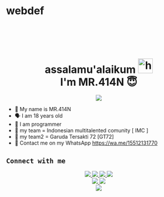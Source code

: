 # webdef
<h1 align="center">
  <br>
  <h1 align="center">assalamu'alaikum <img src="https://user-images.githubusercontent.com/1303154/88677602-1635ba80-d120-11ea-84d8-d263ba5fc3c0.gif" width="40px" alt="hi"><br>I'm MR.414N 😇 </h1>
<p align="center">
  <img src="https://h.top4top.io/p_21586fnnc1.jpg" /></>
</p>

- 👼 My name is MR.414N 
- 🗣️ I am 18 years old 
- 🔭 I am programmer
- 👥 my team = Indonesian multitalented comunity [ IMC ]
- 👥 my team2 = Garuda Tersakti 72 [GT72]
- 👤 Contact me on my WhatsApp https://wa.me/15512131770 
  
## ```Connect with me```
<p align="center">
  <a href="https://instagram.com/_lanox_"><img src="https://img.shields.io/badge/Instagram-E4405F?style=for-the-badge&logo=instagram&logoColor=white"/> 
  <a href="https://wa.me/15512131770"><img src="https://img.shields.io/badge/WhatsApp-25D366?style=for-the-badge&logo=whatsapp&logoColor=white" />
  <a href="https://www.facebook.com/profile.php?id=10002662260287"><img src="https://img.shields.io/badge/Facebook-%234267B2.svg?&style=for-the-badge&logo=facebook&logoColor=white" />
  <a href="https://t.me/dekalan"><img src="https://img.shields.io/badge/Telegram-%230088cc.svg?&style=for-the-badge&logo=telegram&logoColor=white" /> <br>
  <a href="https://github.com/MR414N-ID"><img src="https://img.shields.io/badge/-GitHub-black?style=flat-square&logo=github" /> 
  <a href="https://www.youtube.com/channel/UC7HPxwU0ejE38lNgBrvf8Vg"><img src="https://img.shields.io/youtube/channel/subscribers/UCdzWwbApjkyODby7_MoRYlA?style=social" /> <br>
  <a href="https://komarev.com/ghpvc/?username=zeeoneofc&color=blue&style=flat-square&label=Profile+Dilihat"><img src="https://komarev.com/ghpvc/?username=zeeoneofc&color=blue&style=flat-square&label=Profile+Dilihat" />
